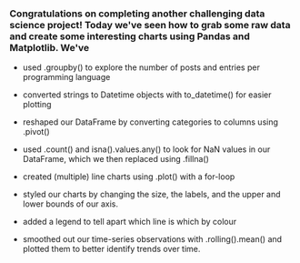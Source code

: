 ### Congratulations on completing another challenging data science project! Today we've seen how to grab some raw data and create some interesting charts using Pandas and Matplotlib. We've

- used .groupby() to explore the number of posts and entries per programming language

- converted strings to Datetime objects with to_datetime() for easier plotting

- reshaped our DataFrame by converting categories to columns using .pivot()

- used .count() and isna().values.any() to look for NaN values in our DataFrame, which we then replaced using .fillna()

- created (multiple) line charts using .plot() with a for-loop

- styled our charts by changing the size, the labels, and the upper and lower bounds of our axis.

- added a legend to tell apart which line is which by colour

- smoothed out our time-series observations with .rolling().mean() and plotted them to better identify trends over time.

